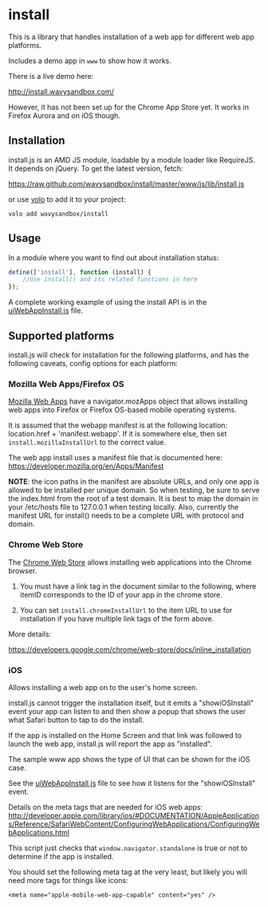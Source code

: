 # install

This is a library that handles installation of a web app for different
web app platforms.

Includes a demo app in `www` to show how it works.

There is a live demo here:

http://install.wavysandbox.com/

However, it has not been set up for the Chrome App Store yet. It works in
Firefox Aurora and on iOS though.

## Installation

install.js is an AMD JS module, loadable by a module loader like RequireJS.
It depends on jQuery. To get the latest version, fetch:

https://raw.github.com/wavysandbox/install/master/www/js/lib/install.js

or use [volo](https://github.com/volojs/volo) to add it to your project:

    volo add wavysandbox/install

## Usage

In a module where you want to find out about installation status:

```javascript
define(['install'], function (install) {
    //Use install() and its related functions in here
});
```

A complete working example of using the install API is in the
[uiWebAppInstall.js](https://github.com/wavysandbox/install/blob/master/www/js/app/uiWebAppInstall.js) file.

## Supported platforms

install.js will check for installation for the following platforms, and has
the following caveats, config options for each platform:

### Mozilla Web Apps/Firefox OS

[Mozilla Web Apps](https://developer.mozilla.org/en/Apps/) have a
navigator.mozApps object that allows installing web apps into Firefox or
Firefox OS-based mobile operating systems.

It is assumed that the webapp manifest is at the following location:
location.href + 'manifest.webapp'. If it is somewhere else, then set
`install.mozillaInstallUrl` to the correct value.

The web app install uses a manifest file that is documented here:
https://developer.mozilla.org/en/Apps/Manifest

**NOTE**: the icon paths in the manifest are absolute URLs,
and only one app is allowed to be installed per unique domain.
So when testing, be sure to serve the index.html from the
root of a test domain. It is best to map the domain in your
/etc/hosts file to 127.0.0.1 when testing locally.
Also, currently the manifest URL for install() needs to be a complete
URL with protocol and domain.

### Chrome Web Store

The [Chrome Web Store](https://developers.google.com/chrome/web-store) allows
installing web applications into the Chrome browser.

1) You must have a link tag in the document similar to the following, where
itemID corresponds to the ID of your app in the chrome store.

    <link rel="chrome-webstore-item" href="https://chrome.google.com/webstore/detail/itemID">

2) You can set `install.chromeInstallUrl` to the item URL to use for
installation if you have multiple link tags of the form above.

More details:

https://developers.google.com/chrome/web-store/docs/inline_installation

### iOS

Allows installing a web app on to the user's home screen.

install.js cannot trigger the installation itself, but it emits a "showiOSInstall" event your
app can listen to and then show a popup that shows the user what Safari button
to tap to do the install.

If the app is installed on the Home Screen and that link was followed to launch
the web app, install.js will report the app as "installed".

The sample www app shows the type of UI that can be shown for the iOS case.

See the
[uiWebAppInstall.js](https://github.com/wavysandbox/install/blob/master/www/js/app/uiWebAppInstall.js)
file to see how it listens for the "showiOSInstall" event.

Details on the meta tags that are needed for iOS web apps:
http://developer.apple.com/library/ios/#DOCUMENTATION/AppleApplications/Reference/SafariWebContent/ConfiguringWebApplications/ConfiguringWebApplications.html

This script just checks that `window.navigator.standalone` is true or not to
determine if the app is installed.

You should set the following meta tag at the very least,
but likely you will need more tags for things like icons:

    <meta name="apple-mobile-web-app-capable" content="yes" />
